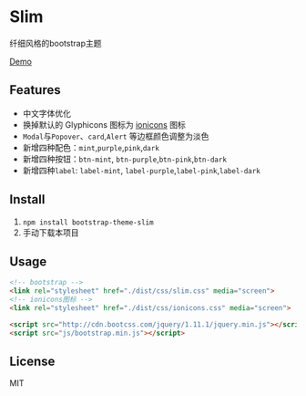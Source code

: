 # Slim
纤细风格的bootstrap主题

[Demo](http://overtrue.me/bootstrap-theme-slim/)

## Features

- 中文字体优化
- 换掉默认的 Glyphicons 图标为 [ionicons](http://ionicons.com) 图标
- `Modal`与`Popover`、`card`,`Alert` 等边框颜色调整为淡色
- 新增四种配色：`mint`,`purple`,`pink`,`dark`
- 新增四种按钮：`btn-mint`, `btn-purple`,`btn-pink`,`btn-dark`
- 新增四种`label`: `label-mint`, `label-purple`,`label-pink`,`label-dark`

## Install

1. `npm install bootstrap-theme-slim`
2. 手动下载本项目

## Usage

```html
<!-- bootstrap -->
<link rel="stylesheet" href="./dist/css/slim.css" media="screen">
<!-- ionicons图标 -->
<link rel="stylesheet" href="./dist/css/ionicons.css" media="screen">
```

```html
<script src="http://cdn.bootcss.com/jquery/1.11.1/jquery.min.js"></script>
<script src="js/bootstrap.min.js"></script>
```

## License

MIT
